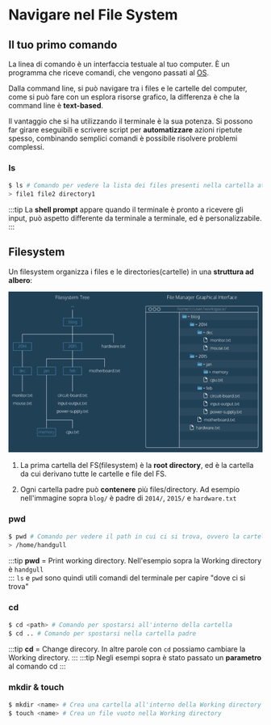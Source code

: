 # Navigare nel File System

## Il tuo primo comando

La linea di comando è un interfaccia testuale al tuo computer. È un programma che riceve comandi, che vengono passati al [OS](https://it.wikipedia.org/wiki/Sistema_operativo).

Dalla command line, si può navigare tra i files e le cartelle del computer, come si può fare con un esplora risorse grafico, la differenza è che la command line è **text-based**.

Il vantaggio che si ha utilizzando il terminale è la sua potenza. Si possono far girare eseguibili e scrivere script per **automatizzare** azioni ripetute spesso, combinando semplici comandi è possibile risolvere problemi complessi.

### ls
``` sh
$ ls # Comando per vedere la lista dei files presenti nella cartella attuale
> file1 file2 directory1
```
:::tip
La **shell prompt** appare quando il terminale è pronto a ricevere gli input, può aspetto differente da terminale a terminale, ed è personalizzabile.
:::

## Filesystem

Un filesystem organizza i files e le directories(cartelle) in una **struttura ad albero**:

![git-diagrams-01](./assets/git-diagrams-01.png)

1. La prima cartella del FS(filesystem) è la **root directory**, ed è la cartella da cui derivano tutte le cartelle e file del FS.

2. Ogni cartella padre può **contenere** più files/directory. Ad esempio nell'immagine sopra `blog/` è padre di `2014/`, `2015/` e `hardware.txt`

### pwd
``` sh
$ pwd # Comando per vedere il path in cui ci si trova, ovvero la cartella ed i suo percorso
> /home/handgull
```
:::tip
**pwd** = Print working directory. Nell'esempio sopra la Working directory è `handgull`<br>
:::
`ls` e `pwd` sono quindi utili comandi del terminale per capire "dove ci si trova"

### cd
``` sh
$ cd <path> # Comando per spostarsi all'interno della cartella
$ cd .. # Comando per spostarsi nella cartella padre
```
:::tip
**cd** = Change direcory. In altre parole con `cd` possiamo cambiare la Working directory.
:::
:::tip
Negli esempi sopra è stato passato un **parametro** al comando cd
:::
### mkdir & touch
``` sh
$ mkdir <name> # Crea una cartella all'interno della Working directory
$ touch <name> # Crea un file vuoto nella Working directory
```
